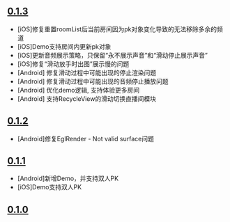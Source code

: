 
## [0.1.3](https://github.com/AgoraIO-Community/VideoLoaderAPI/releases/tag/0.1.3)
- [iOS]修复重置roomList后当前房间因为pk对象变化导致的无法移除多余的频道
- [iOS]Demo支持房间内更新pk对象
- [iOS]更新音频展示策略，只保留“永不展示声音”和“滑动停止展示声音”
- [iOS]修复“滑动放手时出图”展示慢的问题
- [Android] 修复滑动过程中可能出现的停止渲染问题
- [Android] 修复滑动过程中可能出现的音频停止播放问题
- [Android] 优化demo逻辑, 支持体验更多房间
- [Android] 支持RecycleView的滑动切换直播间模块

## [0.1.2](https://github.com/AgoraIO-Community/VideoLoaderAPI/releases/tag/0.1.2)
- [Android]修复EglRender - Not valid surface问题

## [0.1.1](https://github.com/AgoraIO-Community/VideoLoaderAPI/releases/tag/0.1.1)
- [Android]新增Demo，并支持双人PK
- [iOS]Demo支持双人PK

## [0.1.0](https://github.com/AgoraIO-Community/VideoLoaderAPI/releases/tag/0.1.0)


